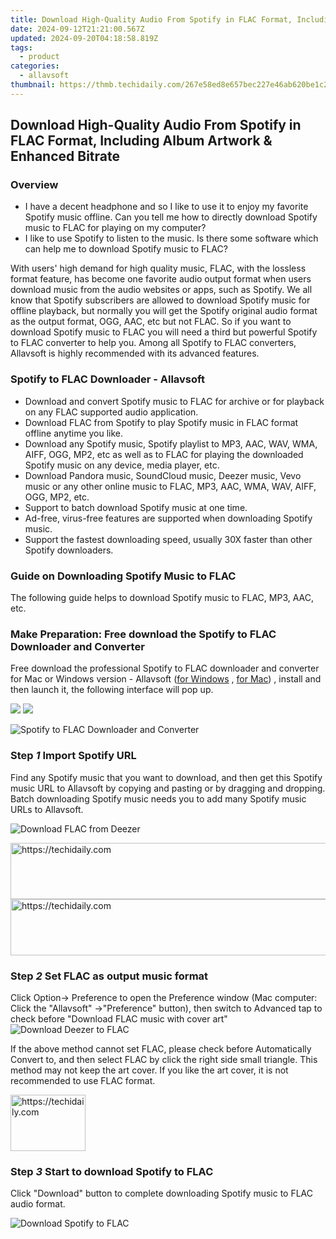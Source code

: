 ```yaml
---
title: Download High-Quality Audio From Spotify in FLAC Format, Including Album Artwork & Enhanced Bitrate
date: 2024-09-12T21:21:00.567Z
updated: 2024-09-20T04:18:58.819Z
tags:
  - product
categories:
  - allavsoft
thumbnail: https://thmb.techidaily.com/267e58ed8e657bec227e46ab620be1c2e14c4f8b57ea6339fec6ad11dc29f884.jpg
---
```


## Download High-Quality Audio From Spotify in FLAC Format, Including Album Artwork & Enhanced Bitrate

### Overview

* I have a decent headphone and so I like to use it to enjoy my favorite Spotify music offline. Can you tell me how to directly download Spotify music to FLAC for playing on my computer?
* I like to use Spotify to listen to the music. Is there some software which can help me to download Spotify music to FLAC?

With users' high demand for high quality music, FLAC, with the lossless format feature, has become one favorite audio output format when users download music from the audio websites or apps, such as Spotify. We all know that Spotify subscribers are allowed to download Spotify music for offline playback, but normally you will get the Spotify original audio format as the output format, OGG, AAC, etc but not FLAC. So if you want to download Spotify music to FLAC you will need a third but powerful Spotify to FLAC converter to help you. Among all Spotify to FLAC converters, Allavsoft is highly recommended with its advanced features.

### Spotify to FLAC Downloader - Allavsoft

* Download and convert Spotify music to FLAC for archive or for playback on any FLAC supported audio application.
* Download FLAC from Spotify to play Spotify music in FLAC format offline anytime you like.
* Download any Spotify music, Spotify playlist to MP3, AAC, WAV, WMA, AIFF, OGG, MP2, etc as well as to FLAC for playing the downloaded Spotify music on any device, media player, etc.
* Download Pandora music, SoundCloud music, Deezer music, Vevo music or any other online music to FLAC, MP3, AAC, WMA, WAV, AIFF, OGG, MP2, etc.
* Support to batch download Spotify music at one time.
* Ad-free, virus-free features are supported when downloading Spotify music.
* Support the fastest downloading speed, usually 30X faster than other Spotify downloaders.

### Guide on Downloading Spotify Music to FLAC

The following guide helps to download Spotify music to FLAC, MP3, AAC, etc.

### Make Preparation: Free download the Spotify to FLAC Downloader and Converter

Free download the professional Spotify to FLAC downloader and converter for Mac or Windows version - Allavsoft ([for Windows](https://tools.techidaily.com/allavsoft/products/) , [for Mac](https://tools.techidaily.com/allavsoft/products/)) , install and then launch it, the following interface will pop up.

[![](https://www.allavsoft.com/how-to/../images/how-to/free-download-win.jpg)](https://tools.techidaily.com/allavsoft/products/) [![](https://www.allavsoft.com/how-to/../images/how-to/free-download-mac.jpg)](https://tools.techidaily.com/allavsoft/products/)

![Spotify to FLAC Downloader and Converter](https://www.allavsoft.com/how-to/../images/allavsoft/screen-shot-600.jpg)

### Step _1_ Import Spotify URL

Find any Spotify music that you want to download, and then get this Spotify music URL to Allavsoft by copying and pasting or by dragging and dropping. Batch downloading Spotify music needs you to add many Spotify music URLs to Allavsoft.

![Download FLAC from Deezer](https://www.allavsoft.com/how-to/../images/how-to/spotify-to-mp3/download-music-from-deezer.jpg)

<!-- affiliate ads begin -->
<a href="https://aligracehair.sjv.io/c/5597632/1918719/19272" target="_top" id="1918719">
  <img src="//a.impactradius-go.com/display-ad/19272-1918719" border="0" alt="https://techidaily.com" width="728" height="90"/>
</a>
<img height="0" width="0" src="https://aligracehair.sjv.io/i/5597632/1918719/19272" style="position:absolute;visibility:hidden;" border="0" />
<!-- affiliate ads end -->

<!-- affiliate ads begin -->
<a href="https://ephamedtechinc.pxf.io/c/5597632/2137228/26400" target="_top" id="2137228">
  <img src="//a.impactradius-go.com/display-ad/26400-2137228" border="0" alt="https://techidaily.com" width="728" height="90"/>
</a>
<img height="0" width="0" src="https://ephamedtechinc.pxf.io/i/5597632/2137228/26400" style="position:absolute;visibility:hidden;" border="0" />
<!-- affiliate ads end -->

### Step _2_ Set FLAC as output music format

Click Option-> Preference to open the Preference window (Mac computer: Click the "Allavsoft" ->"Preference" button), then switch to Advanced tap to check before "Download FLAC music with cover art" ![Download Deezer to FLAC](https://www.allavsoft.com/how-to/../images/how-to/spotify-to-mp3/spotify-to-flac.jpg)

If the above method cannot set FLAC, please check before Automatically Convert to, and then select FLAC by click the right side small triangle. This method may not keep the art cover. If you like the art cover, it is not recommended to use FLAC format.

<!-- affiliate ads begin -->
<a href="https://bluettiit.sjv.io/c/5597632/2148127/17093" target="_top" id="2148127">
  <img src="//a.impactradius-go.com/display-ad/17093-2148127" border="0" alt="https://techidaily.com" width="120" height="90"/>
</a>
<img height="0" width="0" src="https://bluettiit.sjv.io/i/5597632/2148127/17093" style="position:absolute;visibility:hidden;" border="0" />
<!-- affiliate ads end -->

### Step _3_ Start to download Spotify to FLAC

Click "Download" button to complete downloading Spotify music to FLAC audio format.

![Download Spotify to FLAC](https://www.allavsoft.com/how-to/../images/how-to/spotify-to-mp3/download-spotify-to-flac.jpg)

<ins class="adsbygoogle"
     style="display:block"
     data-ad-format="autorelaxed"
     data-ad-client="ca-pub-7571918770474297"
     data-ad-slot="1223367746"></ins>

<ins class="adsbygoogle"
     style="display:block"
     data-ad-client="ca-pub-7571918770474297"
     data-ad-slot="8358498916"
     data-ad-format="auto"
     data-full-width-responsive="true"></ins>
